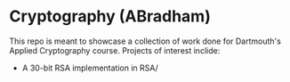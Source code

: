 # Cryptography (ABradham)
This repo is meant to showcase a collection of work done for Dartmouth's Applied Cryptography course. Projects of interest inclide:
- A 30-bit RSA implementation in RSA/